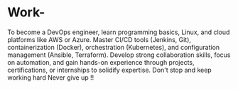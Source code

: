 # Work-
To become a DevOps engineer, learn programming basics, Linux, and cloud platforms like AWS or Azure. Master CI/CD tools (Jenkins, Git), containerization (Docker), orchestration (Kubernetes), and configuration management (Ansible, Terraform). Develop strong collaboration skills, focus on automation, and gain hands-on experience through projects, certifications, or internships to solidify expertise.
Don't stop and keep working hard
Never give up !!

